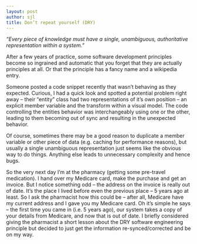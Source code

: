 ```yaml
---
layout: post
author: sjl
title: Don’t repeat yourself (DRY)
---
```

*“Every piece of knowledge must have a single, unambiguous, authoritative representation within a system.”*

After a few years of practice, some software development principles become so ingrained and automatic that you forget that they are actually principles at all. Or that the principle has a fancy name and a wikipedia entry.

Someone posted a code snippet recently that wasn’t behaving as they expected. Curious, I had a quick look and spotted a potential problem right away – their “entity” class had two representations of it’s own position – an explicit member variable and the transform within a visual model. The code controlling the entities behavior was interchangeably using one or the other, leading to them becoming out of sync and resulting in the unexpected behavior.

Of course, sometimes there may be a good reason to duplicate a member variable or other piece of data (e.g. caching for performance reasons), but usually a single unambiguous representation just seems like the obvious way to do things. Anything else leads to unnecessary complexity and hence bugs.

So the very next day I’m at the pharmacy (getting some pre-travel medication). I hand over my Medicare card, make the purchase and get an invoice. But I notice something odd – the address on the invoice is really out of date. It’s the place I lived before even the previous place – 5 years ago at least. So I ask the pharmacist how this could be – after all, Medicare have my current address and I gave you my Medicare card. Oh it’s simple he says – the first time you came in (i.e. 5 years ago), our system takes a copy of your details from Medicare, and now that is out of date. I briefly considered giving the pharmacist a short lesson about the DRY software engineering principle but decided to just get the information re-synced/corrected and be on my way.
